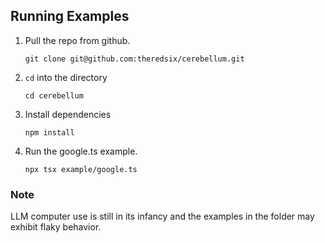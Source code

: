## Running Examples

1. Pull the repo from github.

    ```git clone git@github.com:theredsix/cerebellum.git```

2. `cd` into the directory

    ```cd cerebellum```

3. Install dependencies

    ```npm install```

4. Run the google.ts example.

    ```npx tsx example/google.ts```

### Note

LLM computer use is still in its infancy and the examples in the folder may exhibit flaky behavior.